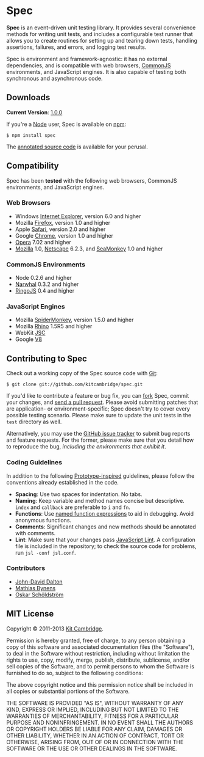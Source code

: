 Spec
====

**Spec** is an event-driven unit testing library. It provides several convenience methods for writing unit tests, and includes a configurable test runner that allows you to create routines for setting up and tearing down tests, handling assertions, failures, and errors, and logging test results.

Spec is environment and framework-agnostic: it has no external dependencies, and is compatible with web browsers, [CommonJS](http://www.commonjs.org/) environments, and JavaScript engines. It is also capable of testing both synchronous and asynchronous code.

## Downloads

**Current Version**: [1.0.0](http://kitcambridge.github.io/spec/lib/spec.js)

If you're a [Node](http://nodejs.org/) user, Spec is available on [npm](http://npmjs.org/):

    $ npm install spec

The [annotated source code](http://kitcambridge.github.com/spec/docs/index.html) is available for your perusal.

## Compatibility

Spec has been **tested** with the following web browsers, CommonJS environments, and JavaScript engines.

### Web Browsers

- Windows [Internet Explorer](http://www.microsoft.com/windows/internet-explorer), version 6.0 and higher
- Mozilla [Firefox](http://www.mozilla.com/firefox), version 1.0 and higher
- Apple [Safari](http://www.apple.com/safari), version 2.0 and higher
- Google [Chrome](http://www.google.com/chrome), version 1.0 and higher
- [Opera](http://www.opera.com) 7.02 and higher
- [Mozilla](http://www.mozilla.org/projects/browsers.html) 1.0, [Netscape](http://browser.netscape.com/releases) 6.2.3, and [SeaMonkey](http://www.seamonkey-project.org/) 1.0 and higher

### CommonJS Environments

- Node 0.2.6 and higher
- [Narwhal](http://narwhaljs.org/) 0.3.2 and higher
- [RingoJS](http://ringojs.org/) 0.4 and higher

### JavaScript Engines

- Mozilla [SpiderMonkey](http://www.mozilla.org/js/spidermonkey), version 1.5.0 and higher
- Mozilla [Rhino](http://www.mozilla.org/rhino) 1.5R5 and higher
- WebKit [JSC](https://trac.webkit.org/wiki/JSC)
- Google [V8](http://code.google.com/p/v8)

## Contributing to Spec

Check out a working copy of the Spec source code with [Git](http://git-scm.com/):

    $ git clone git://github.com/kitcambridge/spec.git

If you'd like to contribute a feature or bug fix, you can [fork](http://help.github.com/forking/) Spec, commit your changes, and [send a pull request](http://help.github.com/pull-requests/). Please avoid submitting patches that are application- or environment-specific; Spec doesn't try to cover every possible testing scenario. Please make sure to update the unit tests in the `test` directory as well.

Alternatively, you may use the [GitHub issue tracker](http://github.com/kitcambridge/spec/issues) to submit bug reports and feature requests. For the former, please make sure that you detail how to reproduce the bug, *including the environments that exhibit it*.

### Coding Guidelines

In addition to the following [Prototype-inspired](http://prototypejs.org/contribute) guidelines, please follow the conventions already established in the code.

- **Spacing**: Use two spaces for indentation. No tabs.
- **Naming**: Keep variable and method names concise but descriptive. `index` and `callback` are preferable to `i` and `fn`.
- **Functions**: Use [named function expressions](http://kangax.github.com/nfe/) to aid in debugging. Avoid anonymous functions.
- **Comments**: Significant changes and new methods should be annotated with comments.
- **Lint**: Make sure that your changes pass [JavaScript Lint](http://javascriptlint.com/). A configuration file is included in the repository; to check the source code for problems, run `jsl -conf jsl.conf`.

### Contributors

- [John-David Dalton](http://allyoucanleet.com/)
- [Mathias Bynens](http://mathiasbynens.be/)
- [Oskar Schöldström](http://www.oxy.fi/)

## MIT License

Copyright &copy; 2011-2013 [Kit Cambridge](http://kitcambridge.github.com).

Permission is hereby granted, free of charge, to any person obtaining a copy of this software and associated documentation files (the "Software"), to deal in the Software without restriction, including without limitation the rights to use, copy, modify, merge, publish, distribute, sublicense, and/or sell copies of the Software, and to permit persons to whom the Software is furnished to do so, subject to the following conditions:

The above copyright notice and this permission notice shall be included in all copies or substantial portions of the Software.

THE SOFTWARE IS PROVIDED "AS IS", WITHOUT WARRANTY OF ANY KIND, EXPRESS OR IMPLIED, INCLUDING BUT NOT LIMITED TO THE WARRANTIES OF MERCHANTABILITY, FITNESS FOR A PARTICULAR PURPOSE AND NONINFRINGEMENT. IN NO EVENT SHALL THE AUTHORS OR COPYRIGHT HOLDERS BE LIABLE FOR ANY CLAIM, DAMAGES OR OTHER LIABILITY, WHETHER IN AN ACTION OF CONTRACT, TORT OR OTHERWISE, ARISING FROM, OUT OF OR IN CONNECTION WITH THE SOFTWARE OR THE USE OR OTHER DEALINGS IN THE SOFTWARE.